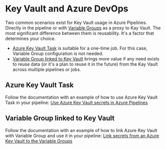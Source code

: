 # Key Vault and Azure DevOps

Two common scenarios exist for Key Vault usage in Azure Pipelines. Directly in the pipeline or with [Variable Groups](https://learn.microsoft.com/azure/devops/pipelines/library/variable-groups) as a proxy to Kay Vault. The most significant difference between them is reusability. It's a factor that determines your choice.

- [Azure Key Vault Task](#azure-key-vault-task) is suitable for a one-time job. For this case, Variable Group configuration is not needed.
- [Variable Group linked to Key Vault](#variable-group-linked-to-key-vault) brings more value if any need exists to reuse data (or it's a plan to reuse it in the future) from the Kay Vault across multiple pipelines or jobs.

## Azure Key Vault Task

Follow the documentation with an example of how to use Azure Key Vault Task in your pipeline: [Use Azure Key Vault secrets in Azure Pipelines](https://learn.microsoft.com/azure/devops/pipelines/release/azure-key-vault?view=azure-devops&tabs=yaml)

## Variable Group linked to Key Vault

Follow the documentation with an example of how to link Azure Key Vault with Variable Group and use it in your pipeline: [Link secrets from an Azure Key Vault to the Variable Groups](https://learn.microsoft.com/azure/devops/pipelines/library/variable-groups?view=azure-devops&tabs=yaml#link-secrets-from-an-azure-key-vault)
